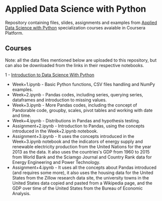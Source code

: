 # Applied Data Science with Python
Repository containing files, slides, assignments and examples from [Applied Data Science with Python](https://www.coursera.org/specializations/data-science-python) specialization courses avaiable in Coursera Platform.

## Courses
Note: all the data files mentioned below are uploaded to this repository, but can also be downloaded from the links in their respective notebooks.

1 - [Introduction to Data Science With Python](https://github.com/pedrohortencio/applied-data-science-with-python/tree/main/Introduction%20to%20Data%20Science%20in%20Python)
  * Week+1.ipynb - Basic Python functions, CSV files handling and NumPy examples.
  * Week+2.ipynb - Pandas codes, including series, querying series, dataframes and introduction to missing values.
  * Week+3.ipynb - More Pandas codes, including the concept of Pandorable code, groupby, scales, pivot tables and working with date and time.
  * Week+4.ipynb - Distributions in Pandas and hypothesis testing.
  * Assignment+2.ipynb - Introduction to Pandas, using the concepts introduced in the Week+2.ipynb notebook.
  * Assignment+3.ipynb - It uses the concepts introduced in the Week+3.ipynb notebook and the indicators of energy supply and renewable electricity production from the United Nations for the year 2013 as the data. It also uses the countries's GDP from 1960 to 2015 from World Bank and the Sciamgo Journal and Country Rank data for Energy Engineering and Power Technology.
  * Assignment+4.ipynb - It uses all the concepts about Pandas introduced (and requires some more), it also uses the housing data for the United States from the Zillow research data site, the university towns in the United States data copied and pasted from a Wikipedia page, and the GDP over time of the United States from the Bureau of Economic Analysis.

